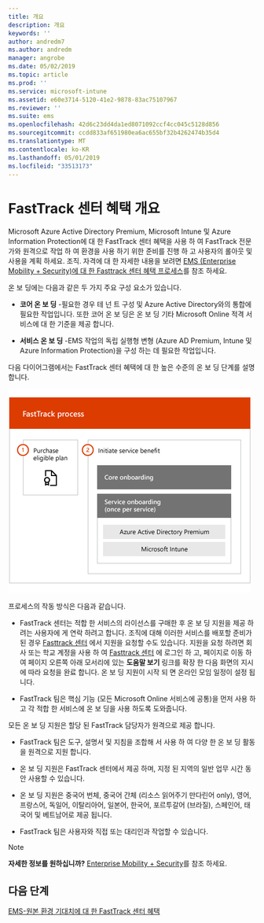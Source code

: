 ```yaml
---
title: 개요
description: 개요
keywords: ''
author: andredm7
ms.author: andredm
manager: angrobe
ms.date: 05/02/2019
ms.topic: article
ms.prod: ''
ms.service: microsoft-intune
ms.assetid: e60e3714-5120-41e2-9878-83ac75107967
ms.reviewer: ''
ms.suite: ems
ms.openlocfilehash: 42d6c23dd4da1ed8071092ccf4cc045c5128d856
ms.sourcegitcommit: ccdd833af651980ea6ac655bf32b4262474b35d4
ms.translationtype: MT
ms.contentlocale: ko-KR
ms.lasthandoff: 05/01/2019
ms.locfileid: "33513173"
---
```

# <a name="fasttrack-center-benefit-overview"></a>FastTrack 센터 혜택 개요

Microsoft Azure Active Directory Premium, Microsoft Intune 및 Azure Information Protection에 대 한 FastTrack 센터 혜택을 사용 하 여 FastTrack 전문가와 원격으로 작업 하 여 환경을 사용 하기 위한 준비를 진행 하 고 사용자의 롤아웃 및 사용을 계획 하세요. 조직. 자격에 대 한 자세한 내용을 보려면 [EMS (Enterprise Mobility + Security)에 대 한 Fasttrack 센터 혜택 프로세스](EMS-fasttrack-process.md)를 참조 하세요.

온 보 딩에는 다음과 같은 두 가지 주요 구성 요소가 있습니다.

-   **코어 온 보 딩** -필요한 경우 테 넌 트 구성 및 Azure Active Directory와의 통합에 필요한 작업입니다. 또한 코어 온 보 딩은 온 보 딩 기타 Microsoft Online 적격 서비스에 대 한 기준을 제공 합니다.

-   **서비스 온 보 딩** -EMS 작업의 독립 실행형 변형 (Azure AD Premium, Intune 및 Azure Information Protection)을 구성 하는 데 필요한 작업입니다.

다음 다이어그램에서는 FastTrack 센터 혜택에 대 한 높은 수준의 온 보 딩 단계를 설명 합니다.

![FastTrack 센터 혜택을 사용 하는 높은 수준의 온 보 딩 단계](./media/ft-onboarding-process.png)

프로세스의 작동 방식은 다음과 같습니다.

- FastTrack 센터는 적합 한 서비스의 라이선스를 구매한 후 온 보 딩 지원을 제공 하려는 사용자에 게 연락 하려고 합니다. 조직에 대해 이러한 서비스를 배포할 준비가 된 경우 [Fasttrack 센터](https://go.microsoft.com/fwlink/?linkid=780698) 에서 지원을 요청할 수도 있습니다. 지원을 요청 하려면 회사 또는 학교 계정을 사용 하 여 [Fasttrack 센터](https://go.microsoft.com/fwlink/?linkid=780698) 에 로그인 하 고, 페이지로 이동 하 여 페이지 오른쪽 아래 모서리에 있는 **도움말 보기** 링크를 확장 한 다음 화면의 지시에 따라 요청을 완료 합니다. 온 보 딩 지원이 시작 되 면 온라인 모임 일정이 설정 됩니다.

-   FastTrack 팀은 핵심 기능 (모든 Microsoft Online 서비스에 공통)을 먼저 사용 하 고 각 적합 한 서비스에 온 보 딩을 사용 하도록 도와줍니다.

모든 온 보 딩 지원은 할당 된 FastTrack 담당자가 원격으로 제공 합니다.

-   FastTrack 팀은 도구, 설명서 및 지침을 조합해 서 사용 하 여 다양 한 온 보 딩 활동을 원격으로 지원 합니다.

-   온 보 딩 지원은 FastTrack 센터에서 제공 하며, 지정 된 지역의 일반 업무 시간 동안 사용할 수 있습니다.

-   온 보 딩 지원은 중국어 번체, 중국어 간체 (리소스 읽어주기 만다린어 only), 영어, 프랑스어, 독일어, 이탈리아어, 일본어, 한국어, 포르투갈어 (브라질), 스페인어, 태국어 및 베트남어로 제공 됩니다.

-   FastTrack 팀은 사용자와 직접 또는 대리인과 작업할 수 있습니다.

> [!NOTE]
> **자세한 정보를 원하십니까?** [Enterprise Mobility + Security](https://www.microsoft.com/cloud-platform/enterprise-mobility)를 참조 하세요.

## <a name="next-steps"></a>다음 단계

[EMS-원본 환경 기대치에 대 한 FastTrack 센터 혜택](EMS-source-environment-expectations.md)

